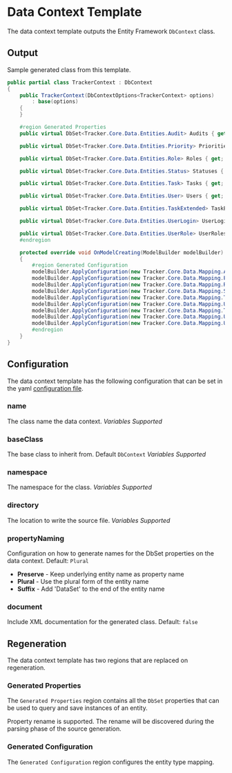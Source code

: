 # Data Context Template

The data context template outputs the Entity Framework `DbContext` class.

## Output

Sample generated class from this template.

```C#
public partial class TrackerContext : DbContext
{
    public TrackerContext(DbContextOptions<TrackerContext> options)
        : base(options)
    {
    }

    #region Generated Properties
    public virtual DbSet<Tracker.Core.Data.Entities.Audit> Audits { get; set; }

    public virtual DbSet<Tracker.Core.Data.Entities.Priority> Priorities { get; set; }

    public virtual DbSet<Tracker.Core.Data.Entities.Role> Roles { get; set; }

    public virtual DbSet<Tracker.Core.Data.Entities.Status> Statuses { get; set; }

    public virtual DbSet<Tracker.Core.Data.Entities.Task> Tasks { get; set; }

    public virtual DbSet<Tracker.Core.Data.Entities.User> Users { get; set; }

    public virtual DbSet<Tracker.Core.Data.Entities.TaskExtended> TaskExtended { get; set; }

    public virtual DbSet<Tracker.Core.Data.Entities.UserLogin> UserLogins { get; set; }

    public virtual DbSet<Tracker.Core.Data.Entities.UserRole> UserRoles { get; set; }
    #endregion

    protected override void OnModelCreating(ModelBuilder modelBuilder)
    {
        #region Generated Configuration
        modelBuilder.ApplyConfiguration(new Tracker.Core.Data.Mapping.AuditMap());
        modelBuilder.ApplyConfiguration(new Tracker.Core.Data.Mapping.PriorityMap());
        modelBuilder.ApplyConfiguration(new Tracker.Core.Data.Mapping.RoleMap());
        modelBuilder.ApplyConfiguration(new Tracker.Core.Data.Mapping.StatusMap());
        modelBuilder.ApplyConfiguration(new Tracker.Core.Data.Mapping.TaskMap());
        modelBuilder.ApplyConfiguration(new Tracker.Core.Data.Mapping.UserMap());
        modelBuilder.ApplyConfiguration(new Tracker.Core.Data.Mapping.TaskExtendedMap());
        modelBuilder.ApplyConfiguration(new Tracker.Core.Data.Mapping.UserLoginMap());
        modelBuilder.ApplyConfiguration(new Tracker.Core.Data.Mapping.UserRoleMap());
        #endregion
    }
}
```

## Configuration

The data context template has the following configuration that can be set in the yaml [configuration file](../configuration.md).

### name

The class name the data context.  *Variables Supported*

### baseClass

The base class to inherit from.  Default `DbContext` *Variables Supported*

### namespace

The namespace for the class. *Variables Supported*

### directory

The location to write the source file. *Variables Supported*

### propertyNaming

Configuration on how to generate names for the DbSet properties on the data context.  Default: `Plural`

* **Preserve** - Keep underlying entity name as property name
* **Plural** - Use the plural form of the entity name
* **Suffix** - Add 'DataSet' to the end of the entity name

### document

Include XML documentation for the generated class.  Default: `false`

## Regeneration

The data context template has two regions that are replaced on regeneration.

### Generated Properties

The `Generated Properties` region contains all the `DbSet` properties that can be used to query and save instances of an entity.

Property rename is supported.  The rename will be discovered during the parsing phase of the source generation.

### Generated Configuration

The `Generated Configuration` region configures the entity type mapping.  
